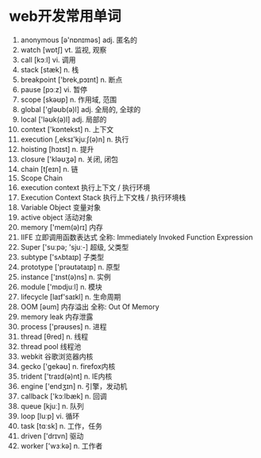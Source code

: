 # web开发常用单词

1. anonymous [ə'nɒnɪməs] 
adj. 匿名的 
2. watch [wɒtʃ] 
vt. 监视, 观察 
3. call [kɔːl] 
vi. 调用 
4. stack [stæk] 
n. 栈 
5. breakpoint ['brek,pɔɪnt] 
n. 断点 
6. pause [pɔːz] 
vi. 暂停 
7. scope [skəʊp] 
n. 作用域, 范围 
8. global ['gləʊb(ə)l] 
adj. 全局的, 全球的 
9. local ['ləʊk(ə)l] 
adj. 局部的 
10. context ['kɒntekst] 
n. 上下文 
11. execution [,eksɪ'kjuːʃ(ə)n] 
n. 执行 
12. hoisting [hɔɪst] 
n. 提升 
13. closure ['kləʊʒə] 
n. 关闭, 闭包 
14. chain [tʃeɪn] 
n. 链 
15. Scope Chain 
16. execution context 
执行上下文 / 执行环境 
17. Execution Context Stack 
执行上下文栈 / 执行环境栈 
18. Variable Object 
变量对象 
19. active object 
活动对象 
20. memory ['mem(ə)rɪ] 
内存 
21. IIFE 
立即调用函数表达式 
全称: Immediately Invoked Function Expression 
22. Super ['suːpə; 'sjuː-] 
超级, 父类型 
23. subtype ['sʌbtaɪp] 
子类型 
24. prototype ['prəʊtətaɪp] 
n. 原型 
25. instance ['ɪnst(ə)ns] 
n. 实例 
26. module ['mɒdjuːl] 
n. 模块 
27. lifecycle [laɪf'saɪkl] 
n. 生命周期 
28. OOM [əum] 
内存溢出 
全称: Out Of Memory 
29. memory leak 
内存泄露 
30. process ['prəʊses] 
n. 进程 
31. thread [θred] 
n. 线程 
32. thread pool 
线程池 
33. webkit 
谷歌浏览器内核 
34. gecko ['gekəʊ] 
n. firefox内核 
35. trident ['traɪd(ə)nt] 
n. IE内核 
36. engine ['endʒɪn] 
n. 引擎，发动机 
37. callback ['kɔːlbæk] 
n. 回调 
38. queue [kjuː] 
n. 队列 
39. loop [luːp] 
vi. 循环 
40. task [tɑːsk] 
n. 工作，任务 
41. driven ['drɪvn] 
驱动 
42. worker ['wɜːkə] 
n. 工作者 
